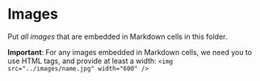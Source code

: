 # Images

Put *all images* that are embedded in Markdown cells in this folder.


**Important**: For any images embedded in Markdown cells, we need you to use HTML tags, and provide at least a width: `<img src="../images/name.jpg" width="600" />`
